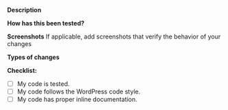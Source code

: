 **Description**
<!-- Please describe what you have changed or added -->

**How has this been tested?**
<!-- Please describe in detail how you tested your changes. -->
<!-- Include details of your testing environment, tests ran to see how -->
<!-- your change affects other areas of the code, etc. -->

**Screenshots**
If applicable, add screenshots that verify the behavior of your changes


**Types of changes**
<!-- What types of changes does your code introduce?  -->
<!-- Bug fix (non-breaking change which fixes an issue) -->
<!-- New feature (non-breaking change which adds functionality) -->
<!-- Breaking change (fix or feature that would cause existing functionality to not work as expected) -->

**Checklist:**
- [ ] My code is tested.
- [ ] My code follows the WordPress code style. <!-- Check code: `composer lint lint`, Guidelines: https://make.wordpress.org/core/handbook/best-practices/coding-standards/ -->
- [ ] My code has proper inline documentation. <!-- Guidelines: https://make.wordpress.org/core/handbook/best-practices/inline-documentation-standards/javascript/ -->
